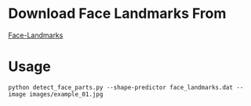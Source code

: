 
# Download Face Landmarks From
[Face-Landmarks](https://www.sendspace.com/file/m9v7kn)

# Usage
`python detect_face_parts.py --shape-predictor face_landmarks.dat --image images/example_01.jpg `
